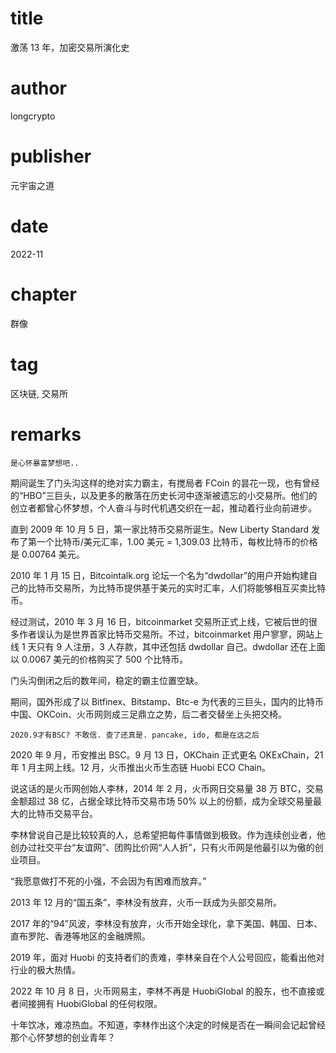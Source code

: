 # title
激荡 13 年，加密交易所演化史

# author
longcrypto

# publisher
元宇宙之道

# date
2022-11

# chapter
群像

# tag
区块链, 交易所

# remarks
`是心怀暴富梦想吧..`

期间诞生了门头沟这样的绝对实力霸主，有搅局者 FCoin 的昙花一现，也有曾经的“HBO”三巨头，以及更多的散落在历史长河中逐渐被遗忘的小交易所。他们的创立者都曾心怀梦想，个人奋斗与时代机遇交织在一起，推动着行业向前进步。


直到 2009 年 10 月 5 日，第一家比特币交易所诞生。New Liberty Standard 发布了第一个比特币/美元汇率，1.00 美元 = 1,309.03 比特币，每枚比特币的价格是 0.00764 美元。

2010 年 1 月 15 日，Bitcointalk.org 论坛一个名为“dwdollar”的用户开始构建自己的比特币交易所，为比特币提供基于美元的实时汇率，人们将能够相互买卖比特币。

经过测试，2010 年 3 月 16 日，bitcoinmarket 交易所正式上线，它被后世的很多作者误认为是世界首家比特币交易所。不过，bitcoinmarket 用户寥寥，网站上线 1 天只有 9 人注册，3 人存款，其中还包括 dwdollar 自己。dwdollar 还在上面以 0.0067 美元的价格购买了 500 个比特币。

门头沟倒闭之后的数年间，稳定的霸主位置空缺。



期间，国外形成了以 Bitfinex、Bitstamp、Btc-e 为代表的三巨头，国内的比特币中国、OKCoin、火币网则成三足鼎立之势，后二者交替坐上头把交椅。

`2020.9才有BSC? 不敢信. 查了还真是. pancake, ido, 都是在这之后`

2020 年 9 月，币安推出 BSC。9 月 13 日，OKChain 正式更名 OKExChain，21 年 1 月主网上线。12 月，火币推出火币生态链 Huobi ECO Chain。

说这话的是火币网创始人李林，2014 年 2 月，火币网日交易量 38 万 BTC，交易金额超过 38 亿，占据全球比特币交易市场 50% 以上的份额，成为全球交易量最大的比特币交易平台。



李林曾说自己是比较较真的人，总希望把每件事情做到极致。作为连续创业者，他创办过社交平台“友谊网”、团购比价网“人人折”，只有火币网是他最引以为傲的创业项目。

“我愿意做打不死的小强，不会因为有困难而放弃。”



2013 年 12 月的“国五条”，李林没有放弃，火币一跃成为头部交易所。



2017 年的“94”风波，李林没有放弃，火币开始全球化，拿下美国、韩国、日本、直布罗陀、香港等地区的金融牌照。



2019 年，面对 Huobi 的支持者们的责难，李林亲自在个人公号回应，能看出他对行业的极大热情。



2022 年 10 月 8 日，火币网易主，李林不再是 HuobiGlobal 的股东，也不直接或者间接拥有 HuobiGlobal 的任何权限。



十年饮冰，难凉热血。不知道，李林作出这个决定的时候是否在一瞬间会记起曾经那个心怀梦想的创业青年？
